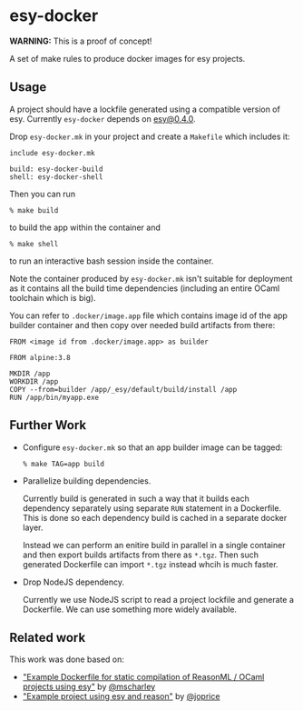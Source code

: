 # esy-docker

**WARNING:** This is a proof of concept!

A set of make rules to produce docker images for esy projects.

## Usage

A project should have a lockfile generated using a compatible version of esy.
Currently `esy-docker` depends on esy@0.4.0.

Drop `esy-docker.mk` in your project and create a `Makefile` which includes it:

    include esy-docker.mk

    build: esy-docker-build
    shell: esy-docker-shell

Then you can run

    % make build

to build the app within the container and

    % make shell

to run an interactive bash session inside the container.

Note the container produced by `esy-docker.mk` isn't suitable for deployment as
it contains all the build time dependencies (including an entire OCaml toolchain
which is big).

You can refer to `.docker/image.app` file which contains image id of the app
builder container and then copy over needed build artifacts from there:

    FROM <image id from .docker/image.app> as builder

    FROM alpine:3.8

    MKDIR /app
    WORKDIR /app
    COPY --from=builder /app/_esy/default/build/install /app
    RUN /app/bin/myapp.exe

## Further Work

- Configure `esy-docker.mk` so that an app builder image can be tagged:
  ```
  % make TAG=app build
  ```

- Parallelize building dependencies.

  Currently build is generated in such a way that it builds each dependency
  separately using separate `RUN` statement in a Dockerfile. This is done so
  each dependency build is cached in a separate docker layer.

  Instead we can perform an enitire build in parallel in a single container and
  then export builds artifacts from there as `*.tgz`. Then such generated
  Dockerfile can import `*.tgz` instead whcih is much faster.

- Drop NodeJS dependency.

  Currently we use NodeJS script to read a project lockfile and generate a
  Dockerfile. We can use something more widely available.

## Related work

This work was done based on:

- ["Example Dockerfile for static compilation of ReasonML / OCaml projects using esy"][ref1]
  by [@mscharley][]
- ["Example project using esy and reason"][ref2]
  by [@joprice][]

[ref1]: https://gist.github.com/mscharley/b9e7e9d4038938a54278a73ea929f5fc
[ref2]: https://github.com/joprice/reason-esy-example
[@joprice]: https://github.com/joprice
[@mscharley]: https://github.com/mscharley

